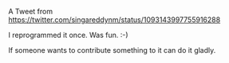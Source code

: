 A Tweet from https://twitter.com/singareddynm/status/1093143997755916288

I reprogrammed it once. Was fun. :-)

If someone wants to contribute something to it can do it gladly.
